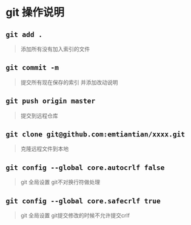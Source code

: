 # git 操作说明

## `git add .`

> 添加所有没有加入索引的文件

## `git commit -m`

>提交所有现在保存的索引 并添加改动说明

## `git push origin master`

>提交到远程仓库

## `git clone git@github.com:emtiantian/xxxx.git`

>克隆远程文件到本地

## `git config --global core.autocrlf false`

>git 全局设置 git不对换行符做处理

## `git config --global core.safecrlf true`

>git 全局设置 git提交修改的时候不允许提交crlf